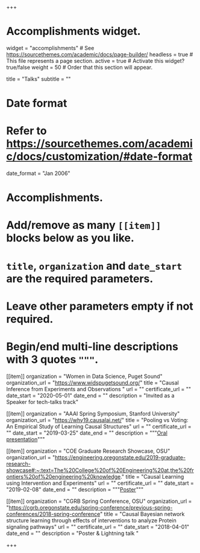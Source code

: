 +++
# Accomplishments widget.
widget = "accomplishments"  # See https://sourcethemes.com/academic/docs/page-builder/
headless = true  # This file represents a page section.
active = true  # Activate this widget? true/false
weight = 50  # Order that this section will appear.

title = "Talks"
subtitle = ""

# Date format
#   Refer to https://sourcethemes.com/academic/docs/customization/#date-format
date_format = "Jan 2006"

# Accomplishments.
#   Add/remove as many `[[item]]` blocks below as you like.
#   `title`, `organization` and `date_start` are the required parameters.
#   Leave other parameters empty if not required.
#   Begin/end multi-line descriptions with 3 quotes `"""`.

[[item]]
  organization = "Women in Data Science, Puget Sound"
  organization_url = "https://www.widspugetsound.org/"
  title = "Causal Inference from Experiments and Observations "
  url = ""
  certificate_url = ""
  date_start = "2020-05-01"
  date_end = ""
  description = "Invited as a Speaker for tech-talks track"

[[item]]
  organization = "AAAI Spring Symposium, Stanford University"
  organization_url = "https://why19.causalai.net/"
  title = "Pooling vs Voting: An Empirical Study of Learning Causal Structures"
  url = ""
  certificate_url = ""
  date_start = "2019-03-25" 
  date_end = ""
  description = """[Oral presentation](https://docs.google.com/presentation/d/14nZpa6UGkwLv4O9oEA6YmpQdMBLL9wpXkXn8tw-QZcQ/edit?usp=sharing)"""

[[item]]
  organization = "COE Graduate Research Showcase, OSU"
  organization_url = "https://engineering.oregonstate.edu/2019-graduate-research-showcase#:~:text=The%20College%20of%20Engineering%20at,the%20frontiers%20of%20engineering%20knowledge."
  title = "Causal Learning using Intervention and Experiments"
  url = ""
  certificate_url = ""
  date_start = "2019-02-08"
  date_end = ""
  description = """[Poster](files/graduate_research_showcase_48x36_eecs_cs-3.pdf)"""
  
[[item]]
  organization = "CGRB Spring Conference, OSU"
  organization_url = "https://cgrb.oregonstate.edu/spring-conference/previous-spring-conferences/2018-spring-conference"
  title = "Causal Bayesian network structure learning through effects of interventions to analyze Protein signaling pathways"
  url = ""
  certificate_url = ""
  date_start = "2018-04-01"
  date_end = ""
  description = "Poster & Lightning talk "

+++
